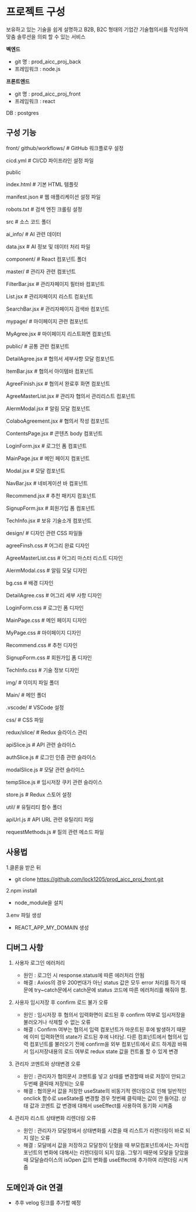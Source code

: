 # 프로젝트 구성

보유하고 있는 기술을 쉽게 설명하고 B2B, B2C 형태의 기업간 기술협의서를 작성하여 맞춤 솔루션을 의뢰 할 수 있는 서비스

**벡엔드** 
 - git 명 : prod_aicc_proj_back
 - 프레임워크 : node.js

**프론트엔드** 
 - git 명 : prod_aicc_proj_front
 - 프레임워크 : react

DB : postgres

## 구성 기능 ##

front/
github/workflows/              # GitHub 워크플로우 설정

cicd.yml                      # CI/CD 파이프라인 설정 파일


public                  

index.html                    # 기본 HTML 템플릿

manifest.json                 # 웹 애플리케이션 설정 파일

robots.txt                   # 검색 엔진 크롤링 설정


src                          # 소스 코드 폴더

ai_info/                     # AI 관련 데이터

data.jsx                     # AI 정보 및 데이터 처리 파일

component/                   # React 컴포넌트 폴더

master/                      # 관리자 관련 컴포넌트

FilterBar.jsx                # 관리자페이지 필터바 컴포넌트

List.jsx                     # 관리자페이지 리스트 컴포넌트

SearchBar.jsx                # 관리자페이지 검색바 컴포넌트

mypage/                      # 마이페이지 관련 컴포넌트

MyAgree.jsx                  # 마이페이지 리스트화면 컴포넌트

public/                      # 공통 관련 컴포넌트

DetailAgree.jsx              # 협의서 세부사항 모달 컴포넌트

ItemBar.jsx                  # 협의서 아이템바 컴포넌트

AgreeFinish.jsx              # 협의서 완료후 화면 컴포넌트

AgreeMasterList.jsx          # 관리자 협의서 관리리스트 컴포넌트

AlermModal.jsx               # 알림 모달 컴포넌트

ColaboAgreement.jsx          # 협의서 작성 컴포넌트

ContentsPage.jsx             # 콘텐츠 body 컴포넌트

LoginForm.jsx                # 로그인 폼 컴포넌트

MainPage.jsx                 # 메인 페이지 컴포넌트

Modal.jsx                    # 모달 컴포넌트

NavBar.jsx                   # 네비게이션 바 컴포넌트

Recommend.jsx                # 추천 패키지 컴포넌트

SignupForm.jsx               # 회원가입 폼 컴포넌트

TechInfo.jsx                 # 보유 기술소개 컴포넌트



design/                      # 디자인 관련 CSS 파일들

agreeFinsh.css               # 어그리 완료 디자인

AgreeMasterList.css          # 어그리 마스터 리스트 디자인

AlermModal.css               # 알림 모달 디자인

bg.css                       # 배경 디자인

DetailAgree.css              # 어그리 세부 사항 디자인

LoginForm.css                # 로그인 폼 디자인

MainPage.css                 # 메인 페이지 디자인

MyPage.css                   # 마이페이지 디자인

Recommend.css                # 추천 디자인

SignupForm.css               # 회원가입 폼 디자인

TechInfo.css                 # 기술 정보 디자인

img/                         # 이미지 파일 폴더

Main/                        # 메인 폴더

.vscode/                     # VSCode 설정

css/                         # CSS 파일

redux/slice/                 # Redux 슬라이스 관리

apiSlice.js                  # API 관련 슬라이스

authSlice.js                 # 로그인 인증 관련 슬라이스

modalSlice.js                # 모달 관련 슬라이스

tempSlice.js                 # 임시저장 쿠키 관련 슬라이스

store.js                     # Redux 스토어 설정

util/                        # 유틸리티 함수 폴더

apiUrl.js                    # API URL 관련 유틸리티 파일

requestMethods.js            # 질의 관련 메소드 파일

## 사용법 ##
1.클론을 받은 뒤
 - git clone https://github.com/lock1205/prod_aicc_proj_front.git

2.npm install 
 - node_module을 설치

3.env 파일 생성
 - REACT_APP_MY_DOMAIN 생성

## 디버그 사항 ##
1. 사용자 로그인 에러처리
   - 원인 : 로그인 시 response.status에 따른 에러처리 안됨
   - 해결 : Axios의 경우 200번대가 아닌 status 값은 모두 error 처리를 하기 때문에 try~catch문에서  catch문에 status 코드에 따른 에러처리를 해줘야 함.
  
2. 사용자 임시저장 후 confirm 로드 불가 오류
   - 원인 : 임시저장 후 협의서 입력화면이 로드된 후 confirm 여부로 임시저장을 불러오거나 삭제할 수 없는 오류
   - 해결 : Confirm 여부는 협의서 입력 컴포넌트가 마운트된 후에 발생하기 때문에 이미 입력화면의 state가 로드된 후에 나타남. 다른 컴포넌트에서 협의서 입력 컴포넌트를 불러오기 전에
            confirm을 외부 컴포넌트에서 로드 하게끔 바꿔서 임시저장내용의 로드 여부로 redux state 값을 컨트롤 할 수 있게 변경

3. 관리자 코멘트와 상태변경 오류
   - 원인 : 관리자가  협의문서 코멘트를 넣고 상태를 변경할때 바로 저장이 안되고 두번째 클릭때 저장되는 오류
   - 해결 : 협의문서 값을 저장한 useState의 비동기적 렌더링으로 인해 일반적인 onclick 함수로 useState를 변경할 경우 첫번째 클릭때는 값이 안 들어감. 상태 값과 코멘트 값 변경에 대해서
            useEffect를 사용하여 동기화 시켜줌
     
4. 관리자 리스트 상태변화 리렌더링 오류
   - 원인 : 관리자가  모달창에서 상태변화를 시켰을 때 리스트가 리렌더링이 바로 되지 않는 오류
   - 해결 : 모달에서 값을 저장하고 모달창이 닫혔을 때 부모컴포넌트에서는 자식컴포넌트의 변화에 대해서는 리렌더링이 되지 않음. 그렇기 때문에 모달을 닫았을 때
            모달슬라이스의 isOpen 값의 변화를 useEffect에 추가하여 리렌더링 시켜줌


## 도메인과 Git 연결 ##
- 추후 velog 링크를 추가할 예정
